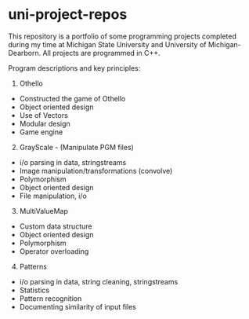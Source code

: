 # uni-project-repos
This repository is a portfolio of some programming projects completed during my time at Michigan State University and University of Michigan-Dearborn. All projects are programmed in C++.

Program descriptions and key principles:

1. Othello
  - Constructed the game of Othello 
  - Object oriented design
  - Use of Vectors
  - Modular design
  - Game engine
  
 2. GrayScale - (Manipulate PGM files)
  - i/o parsing in data, stringstreams
  - Image manipulation/transformations (convolve)
  - Polymorphism 
  - Object oriented design
  - File manipulation, i/o
  
 3. MultiValueMap
  - Custom data structure
  - Object oriented design
  - Polymorphism
  - Operator overloading
  
  4. Patterns
  - i/o parsing in data, string cleaning, stringstreams
  - Statistics
  - Pattern recognition
  - Documenting similarity of input files
  
  
 

